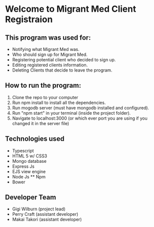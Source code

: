 # Welcome to Migrant Med Client Registraion

## This program was used for:
* Notifying what Migrant Med was.
* Who should sign up for Migrant Med.
* Registering potential client who decided to sign up.
* Editing registered clients information.
* Deleting Clients that decide to leave the program.

## How to run the program:
1. Clone the repo to your computer
2. Run npm install to install all the dependencies.
3. Run mogodb server (must have mongodb installed and configured).
4. Run "npm start" in your terminal (inside the project folder).
5. Navigate to localhost:3000 (or which ever port you are using if you changed it in the server file)

## Technologies used
* Typescript
* HTML 5 w/ CSS3
* Mongo database
* Express Js
* EJS view engine
* Node Js
** Npm
* Bower

## Developer Team
* Gigi Wilburn (project lead)
* Perry Craft (assistant developer)
* Makai Takori (assistant developer)